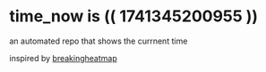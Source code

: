 # time_now is (( 1741345200955 ))

an automated repo that shows the currnent time

inspired by [breakingheatmap](https://github.com/breakingheatmap/breakingheatmap)
